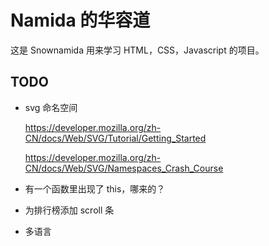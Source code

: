 # Namida 的华容道

这是 Snownamida 用来学习 HTML，CSS，Javascript 的项目。

## TODO

- svg 命名空间

  https://developer.mozilla.org/zh-CN/docs/Web/SVG/Tutorial/Getting_Started
  
  https://developer.mozilla.org/zh-CN/docs/Web/SVG/Namespaces_Crash_Course

- 有一个函数里出现了 this，哪来的？

- 为排行榜添加 scroll 条

- 多语言
